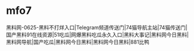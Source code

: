 # mfo7
黑料网-0625-黑料不打烊入口|Telegram频道传送门|74猫导航主站|74猫传送门|国产黑料91在线资源|51吃瓜|网爆黑料吃瓜永久入口|黑料大事记|黑料网今日黑料|黑料网导航|国产吃瓜|黑料网今日黑料|黑料网今日黑料|881比鸭
